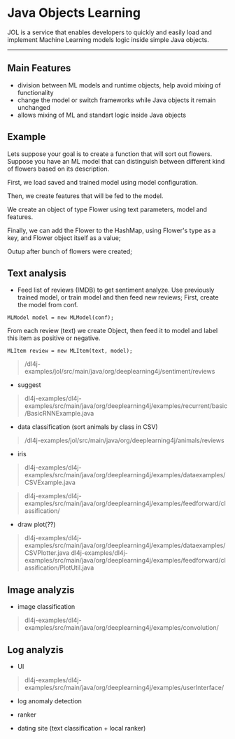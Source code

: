 # Java Objects Learning

JOL is a service that enables developers to quickly and easily load and implement Machine Learning models logic inside simple Java objects.

---
## Main Features

- division between ML models and runtime objects, help avoid mixing of functionality
- change the model or switch frameworks while Java objects it remain unchanged
- allows mixing of ML and standart logic inside Java objects

## Example
Lets suppose your goal is to create a function that will sort out flowers. Suppose you have an ML model that can distinguish between different kind of flowers based on its description.

First, we load saved and trained model using model configuration.

Then,  we create features that will be fed to the model.

We create an object of type Flower using text parameters, model and features.

Finally, we can add the Flower to the HashMap, using Flower's type as a key, and Flower object itself as a value;

Outup after bunch of flowers were created;

## Text analysis

 - Feed list of reviews (IMDB) to get sentiment analyze. Use previously trained model, or train model and then feed new reviews;
First, create the model from conf. 

`MLModel model = new MLModel(conf);`

From each review (text) we create Object, then feed it to model and label this item as positive or negative.

`MLItem review = new MLItem(text, model);`

> /dl4j-examples/jol/src/main/java/org/deeplearning4j/sentiment/reviews

- suggest
> dl4j-examples/dl4j-examples/src/main/java/org/deeplearning4j/examples/recurrent/basic/BasicRNNExample.java

- data classification (sort animals by class in CSV)
> /dl4j-examples/jol/src/main/java/org/deeplearning4j/animals/reviews

- iris 
> dl4j-examples/dl4j-examples/src/main/java/org/deeplearning4j/examples/dataexamples/CSVExample.java

> dl4j-examples/dl4j-examples/src/main/java/org/deeplearning4j/examples/feedforward/classification/


- draw plot(??)
> dl4j-examples/dl4j-examples/src/main/java/org/deeplearning4j/examples/dataexamples/CSVPlotter.java
> dl4j-examples/dl4j-examples/src/main/java/org/deeplearning4j/examples/feedforward/classification/PlotUtil.java

## Image analyzis

- image classification
> dl4j-examples/dl4j-examples/src/main/java/org/deeplearning4j/examples/convolution/


## Log analyzis

- UI 
> dl4j-examples/dl4j-examples/src/main/java/org/deeplearning4j/examples/userInterface/

- log anomaly detection

- ranker

- dating site (text classification + local ranker)